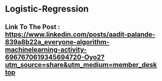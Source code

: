 # Logistic-Regression

## Link To The Post : https://www.linkedin.com/posts/aadit-palande-839a8b22a_everyone-algorithm-machinelearning-activity-6967670619345694720-Oyo2?utm_source=share&utm_medium=member_desktop
